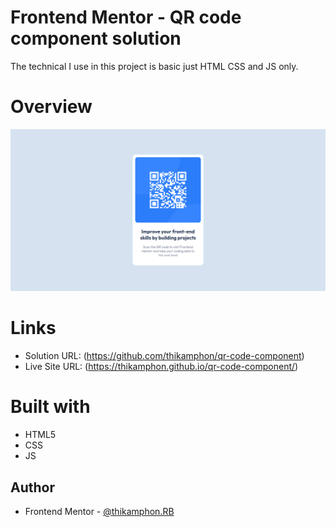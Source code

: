 # Frontend Mentor - QR code component solution

The technical I use in this project is basic just HTML CSS and JS only.


# Overview
![enter image description here](images/overview.png)


# Links
- Solution URL: (https://github.com/thikamphon/qr-code-component)
- Live Site URL: (https://thikamphon.github.io/qr-code-component/)


# Built with

- HTML5
- CSS
- JS

## Author

- Frontend Mentor - [@thikamphon.RB](https://www.frontendmentor.io/profile/thikamphon)
